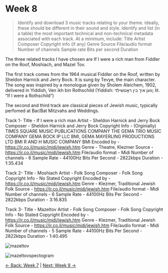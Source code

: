 # Week 8
> Identify and download 3 music tracks relating to your theme. Ideally, these should be different in their sound and style.
Identify and list (in a table) the most important technical and non-technical metadata associated with each track. At a minimum, include:
Title
Artist
Composer
Copyright info (if any)
Genre
Source
File/audio format
Number of channels
Sample rate
Bits per second
Duration

The three related tracks I have chosen are If I were a rich man from Fiddler on the Roof, Moshiach, and Mazel Tov. 

The first track comes from the 1964 musical Fiddler on the Roof, written by Sheldon Harnick and Jerry Bock. It is sung by Tevye, the main character. The song was inspired by a monologue given by Sholem Aleichem, 1902, delivered in Yiddish, Ven ikh bin Rothschild (Yiddish: װען איך בין ראָטשילד; lit. “If I were a Rothschild”)

The second and third track are classical pieces of Jewish music, typically perfomed at Bar/Bat Mitzvahs and Weddings.

Track 1-
Title - If I were a rich man
Artist - Sheldon Harnick and Jerry Bock
Composer - Sheldon Harnick and Jerry Bock
Copyright Info - 
(Orginially)
TIMES SQUARE MUSIC PUBLICATIONS COMPANY THE GEMA
TRIO MUSIC COMPANY GEMA
BOCK IP LLC BMI, GEMA
MAYERLING PRODUCTIONS LTD BMI
R AND H MUSIC COMPANY BMI
Encoded by -https://jr.co.il/music/midi/jewish.htm
Genre - Theatre, Klezmer
Source - https://jr.co.il/music/midi/jewish.htm
File/audio format - Midi
Number of channels - 6
Sample Rate - 44100Hz
Bits Per Second - 2822kbps
Duration - 1:35.434



Track 2-
Title - Moshiach
Artist - Folk Song
Composer - Folk Song
Copyright Info - 
No Stated Copyright
Encoded by -https://jr.co.il/music/midi/jewish.htm
Genre - Klezmer, Traditional Jewish Folk
Source - https://jr.co.il/music/midi/jewish.htm
File/audio format - Midi
Number of channels - 6
Sample Rate - 44100Hz
Bits Per Second - 2822kbps
Duration - 3:16.835

Track 3-
Title - Mazeltov
Artist - Folk Song
Composer - Folk Song
Copyright Info - 
No Stated Copyright
Encoded by -https://jr.co.il/music/midi/jewish.htm
Genre - Klezmer, Traditional Jewish Folk
Source - https://jr.co.il/music/midi/jewish.htm
File/audio format - Midi
Number of channels - 5
Sample Rate - 44100Hz
Bits Per Second - 2822kbps
Duration - 1:40.495

![mazeltov](https://github.com/user-attachments/assets/fba19741-05f0-4052-a35a-f223d00bc031)

![mazeltovspectogram](https://github.com/user-attachments/assets/249764a3-5a3e-4d0a-8155-0ac0b1a09dbc)


[← Back: Week 7](page7.md) | [Next: Week 9 →](page9.md)
